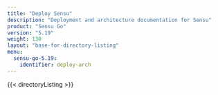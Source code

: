 ```yaml
---
title: "Deploy Sensu"
description: "Deployment and architecture documentation for Sensu"
product: "Sensu Go"
version: "5.19"
weight: 130
layout: "base-for-directory-listing"
menu:
  sensu-go-5.19:
    identifier: deploy-arch
---
```


{{< directoryListing >}}
